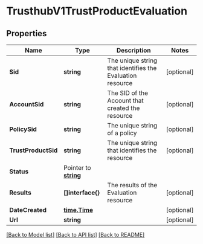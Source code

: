 # TrusthubV1TrustProductEvaluation

## Properties

Name | Type | Description | Notes
------------ | ------------- | ------------- | -------------
**Sid** | **string** | The unique string that identifies the Evaluation resource |[optional] 
**AccountSid** | **string** | The SID of the Account that created the resource |[optional] 
**PolicySid** | **string** | The unique string of a policy |[optional] 
**TrustProductSid** | **string** | The unique string that identifies the resource |[optional] 
**Status** | Pointer to [**string**](TrustProductEvaluationEnumStatus.md) |  |
**Results** | **[]interface{}** | The results of the Evaluation resource |[optional] 
**DateCreated** | [**time.Time**](time.Time.md) |  |[optional] 
**Url** | **string** |  |[optional] 

[[Back to Model list]](../README.md#documentation-for-models) [[Back to API list]](../README.md#documentation-for-api-endpoints) [[Back to README]](../README.md)


